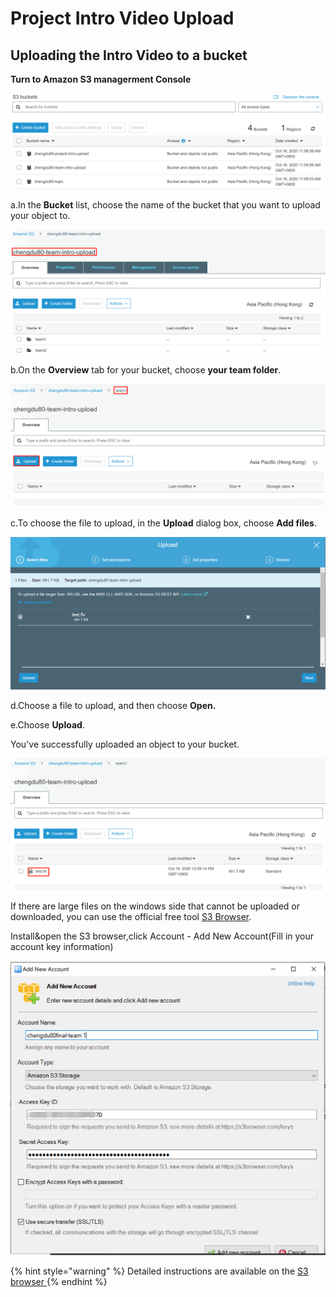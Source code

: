 # Project Intro Video Upload

## Uploading the Intro Video to a bucket <a id="PuttingAnObjectInABucket"></a>

**Turn to Amazon S3 managerment Console**

![](.gitbook/assets/1602823704-1-.jpg)

a.In the **Bucket** list, choose the name of the bucket that you want to upload your object to.

![](.gitbook/assets/1602823781-1-.jpg)

b.On the **Overview** tab for your bucket, choose **your team folder**.

![](.gitbook/assets/1602824258-1-.jpg)

c.To choose the file to upload, in the **Upload** dialog box, choose **Add files**.

![](.gitbook/assets/1602823884-1-.jpg)

d.Choose a file to upload, and then choose **Open.**

e.Choose **Upload**.

You've successfully uploaded an object to your bucket.

![](.gitbook/assets/1602824662-1-.jpg)



If there are large files on the windows side that cannot be uploaded or downloaded, you can use the official free tool [S3 Browser](https://s3browser.com/download/s3browser-9-2-1.exe).

Install&open the S3 browser,click Account - Add New Account\(Fill in your account key information\)

![](.gitbook/assets/image-s3browser.jpg)

{% hint style="warning" %}
Detailed instructions are available on the [S3 browser ](https://s3browser.com/s3browser-first-run.aspx)
{% endhint %}

